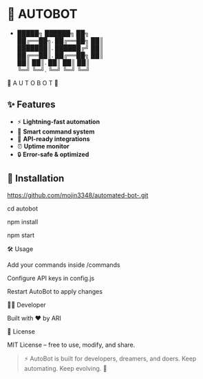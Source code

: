 
# 🚀 AUTOBOT
*
    █████╗     ██████╗     ██╗                
   ██╔══██╗.   ██╔══██╗    ██║                
   ███████║.   ██████╔╝    ██║                
   ██╔══██║.   ██╔══██╗    ██║                
   ██║  ██║.   ██║  ██║     ██║                 
   ╚═╝  ╚═╝.  ╚═╝   ╚═╝     ╚═╝                 
                                         
 🤖  A U T O B O T  🤖                           
                                         



## ✨ Features
- ⚡ **Lightning-fast automation**
- 🧠 **Smart command system**
- 📡 **API-ready integrations**
- ⏰ **Uptime monitor**
- 🔒 **Error-safe & optimized**


## 🚀 Installation
https://github.com/mojin3348/automated-bot-.git

cd autobot

npm install

npm start



🛠 Usage

Add your commands inside /commands

Configure API keys in config.js

Restart AutoBot to apply changes



👨‍💻 Developer

Built with ❤️ by ARI



📜 License

MIT License – free to use, modify, and share.

> ⚡ AutoBot is built for developers, dreamers, and doers.
Keep automating. Keep evolving. 🚀



